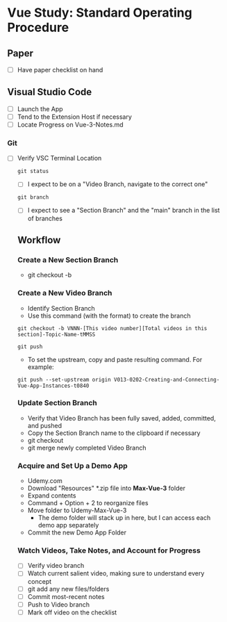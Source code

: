 # Vue Study: Standard Operating Procedure

## Paper
- [ ] Have paper checklist on hand

## Visual Studio Code
- [ ] Launch the App
- [ ] Tend to the Extension Host if necessary
- [ ] Locate Progress on Vue-3-Notes.md

### Git
- [ ] Verify VSC Terminal Location
  ```git
  git status
  ```
  - [ ] I expect to be on a "Video Branch, navigate to the correct one"
  ```git
  git branch
  ```
    - [ ] I expect to see a "Section Branch" and the "main" branch in the list of branches
    
  ## Workflow
  
  ### Create a New Section Branch
  - git checkout -b <Section Branch>
  
  ### Create a New Video Branch
  - Identify Section Branch
  - Use this command (with the format) to create the branch
  ```git
  git checkout -b VNNN-[This video number][Total videos in this section]-Topic-Name-tMMSS
  ```
  ```git
  git push
  ```
  - To set the upstream, copy and paste resulting command. For example: 
  ```git
  git push --set-upstream origin V013-0202-Creating-and-Connecting-Vue-App-Instances-t0840
  ```
  
  ### Update Section Branch
  - Verify that Video Branch has been fully saved, added, committed, and pushed
  - Copy the Section Branch name to the clipboard if necessary
  - git checkout <Section Branch>
  - git merge newly completed Video Branch
  
  ### Acquire and Set Up a Demo App
  - Udemy.com
  - Download "Resources" \*.zip file into **Max-Vue-3** folder
  - Expand contents
  - Command + Option + 2 to reorganize files
  - Move folder to Udemy-Max-Vue-3
    - The demo folder will stack up in here, but I can access each demo app separately
  - Commit the new Demo App Folder
  
  ### Watch Videos, Take Notes, and Account for Progress
  - [ ] Verify video branch
  - [ ] Watch current salient video, making sure to understand every concept
  - [ ] git add any new files/folders
  - [ ] Commit most-recent notes
  - [ ] Push to Video branch
  - [ ] Mark off video on the checklist
